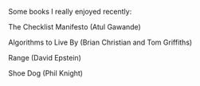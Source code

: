 Some books I really enjoyed recently:

The Checklist Manifesto (Atul Gawande)

Algorithms to Live By (Brian Christian and Tom Griffiths)

Range (David Epstein)

Shoe Dog (Phil Knight)


